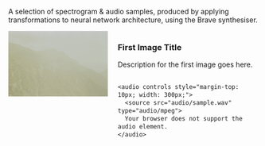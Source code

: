 <!-- Render the images and descriptions side by side -->

A selection of spectrogram & audio samples, produced by applying transformations to neural network architecture, using the Brave synthesiser. 

<div style="display: flex; align-items: flex-start; margin-bottom: 40px;">
  <img src="/spectrograms/sample.jpg" alt="Image 1" style="width: 200px; margin-right: 20px;">

  <div style="display: flex; flex-direction: column;">
    <div>
      <h3>First Image Title</h3>
      <p>Description for the first image goes here.</p>
    </div>

    <audio controls style="margin-top: 10px; width: 300px;">
      <source src="audio/sample.wav" type="audio/mpeg">
      Your browser does not support the audio element.
    </audio>
  </div>
</div>
